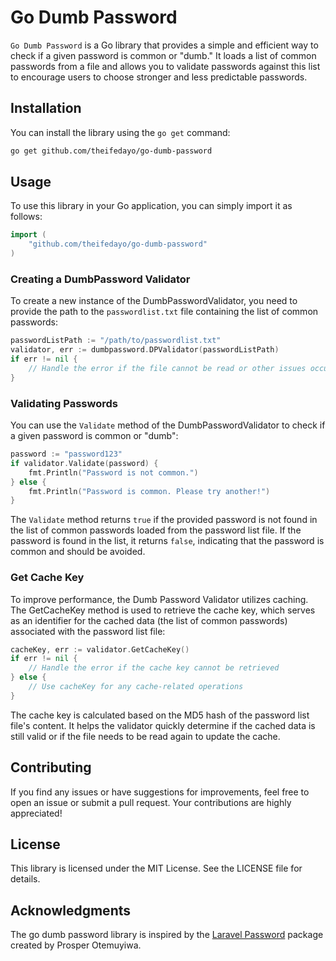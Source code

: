 # Go Dumb Password

`Go Dumb Password` is a Go library that provides a simple and efficient way to check if a given password is common or "dumb." It loads a list of common passwords from a file and allows you to validate passwords against this list to encourage users to choose stronger and less predictable passwords.

## Installation
You can install the library using the `go get` command:
```bash
go get github.com/theifedayo/go-dumb-password
```

## Usage
To use this library in your Go application, you can simply import it as follows:

```go
import (
    "github.com/theifedayo/go-dumb-password"
)
```

### Creating a DumbPassword Validator
To create a new instance of the DumbPasswordValidator, you need to provide the path to the `passwordlist.txt` file containing the list of common passwords:
```go
passwordListPath := "/path/to/passwordlist.txt"
validator, err := dumbpassword.DPValidator(passwordListPath)
if err != nil {
    // Handle the error if the file cannot be read or other issues occur during initialization.
}
```

### Validating Passwords
You can use the `Validate` method of the DumbPasswordValidator to check if a given password is common or "dumb":
```go
password := "password123"
if validator.Validate(password) {
    fmt.Println("Password is not common.")
} else {
    fmt.Println("Password is common. Please try another!")
}
```
The `Validate` method returns `true` if the provided password is not found in the list of common passwords loaded from the password list file. If the password is found in the list, it returns `false`, indicating that the password is common and should be avoided.


### Get Cache Key
To improve performance, the Dumb Password Validator utilizes caching. The GetCacheKey method is used to retrieve the cache key, which serves as an identifier for the cached data (the list of common passwords) associated with the password list file:
```go
cacheKey, err := validator.GetCacheKey()
if err != nil {
    // Handle the error if the cache key cannot be retrieved
} else {
    // Use cacheKey for any cache-related operations
}
```
The cache key is calculated based on the MD5 hash of the password list file's content. It helps the validator quickly determine if the cached data is still valid or if the file needs to be read again to update the cache.


## Contributing
If you find any issues or have suggestions for improvements, feel free to open an issue or submit a pull request. Your contributions are highly appreciated!

## License
This library is licensed under the MIT License. See the LICENSE file for details.

## Acknowledgments
The go dumb password library is inspired by the [Laravel Password](https://github.com/unicodeveloper/laravel-password) package created by Prosper Otemuyiwa.
